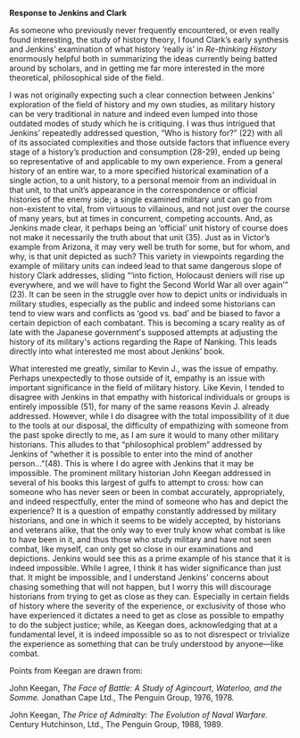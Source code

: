 **Response to Jenkins and Clark**

As someone who previously never frequently encountered, or even really found interesting, the study of history theory, I found Clark’s early synthesis and Jenkins’ examination of what history ‘really is’ in *Re-thinking History* enormously helpful both in summarizing the ideas currently being batted around by scholars, and in getting me far more interested in the more theoretical, philosophical side of the field.

I was not originally expecting such a clear connection between Jenkins' exploration of the field of history and my own studies, as military history can be very traditional in nature and indeed even lumped into those outdated modes of study which he is critiquing. I was thus intrigued that Jenkins’ repeatedly addressed question, “Who is history for?” (22) with all of its associated complexities and those outside factors that influence every stage of a history’s production and consumption (28-29), ended up being so representative of and applicable to my own experience. From a general history of an entire war, to a more specified historical examination of a single action, to a unit history, to a personal memoir from an individual in that unit, to that unit’s appearance in the correspondence or official histories of the enemy side; a single examined military unit can go from non-existent to vital, from virtuous to villainous, and not just over the course of many years, but at times in concurrent, competing accounts. And, as Jenkins made clear, it perhaps being an ‘official’ unit history of course does not make it necessarily the truth about that unit (35). Just as in Victor’s example from Arizona, it may very well be truth for some, but for whom, and why, is that unit depicted as such? This variety in viewpoints regarding the example of military units can indeed lead to that same dangerous slope of history Clark addresses, sliding “‘into fiction, Holocaust deniers will rise up everywhere, and we will have to fight the Second World War all over again’” (23). It can be seen in the struggle over how to depict units or individuals in military studies, especially as the public and indeed some historians can tend to view wars and conflicts as ‘good vs. bad’ and be biased to favor a certain depiction of each combatant. This is becoming a scary reality as of late with the Japanese government's supposed attempts at adjusting the history of its military's actions regarding the Rape of Nanking. This leads directly into what interested me most about Jenkins’ book. 

What interested me greatly, similar to Kevin J., was the issue of empathy. Perhaps unexpectedly to those outside of it, empathy is an issue with important significance in the field of military history. Like Kevin, I tended to disagree with Jenkins in that empathy with historical individuals or groups is entirely impossible (51), for many of the same reasons Kevin J. already addressed. However, while I do disagree with the total impossibility of it due to the tools at our disposal, the difficulty of empathizing with someone from the past spoke directly to me, as I am sure it would to many other military historians. This alludes to that “philosophical problem” addressed by Jenkins of “whether it is possible to enter into the mind of another person…”(48). This is where I do agree with Jenkins that it may be impossible. The prominent military historian John Keegan addressed in several of his books this largest of gulfs to attempt to cross: how can someone who has never seen or been in combat accurately, appropriately, and indeed respectfully, enter the mind of someone who has and depict the experience? It is a question of empathy constantly addressed by military historians, and one in which it seems to be widely accepted, by historians and veterans alike, that the only way to ever truly know what combat is like to have been in it, and thus those who study military and have not seen combat, like myself, can only get so close in our examinations and depictions. Jenkins would see this as a prime example of his stance that it is indeed impossible. While I agree, I think it has wider significance than just that. It might be impossible, and I understand Jenkins’ concerns about chasing something that will not happen, but I worry this will discourage historians from trying to get as close as they can. Especially in certain fields of history where the severity of the experience, or exclusivity of those who have experienced it dictates a need to get as close as possible to empathy to do the subject justice; while, as Keegan does, acknowledging that at a fundamental level, it is indeed impossible so as to not disrespect or trivialize the experience as something that can be truly understood by anyone—like combat. 

Points from Keegan are drawn from:

John Keegan, *The Face of Battle: A Study of Agincourt, Waterloo, and the Somme.* Jonathan Cape Ltd., The Penguin Group, 1976, 1978. 

John Keegan, *The Price of Admiralty: The Evolution of Naval Warfare.* Century Hutchinson, Ltd., The Penguin Group, 1988, 1989.
